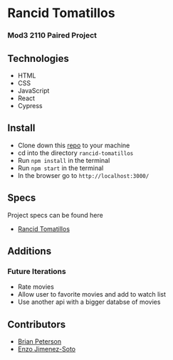 # Rancid Tomatillos

### Mod3 2110 Paired Project

## Technologies
- HTML
- CSS
- JavaScript
- React
- Cypress


## Install

-  Clone down this [repo](https://github.com/ejimenezsoto/rancid-tomatillos) to your machine
-  cd into the directory `rancid-tomatillos`
-  Run `npm install` in the terminal
-  Run `npm start` in the terminal
-  In the browser go to `http://localhost:3000/`


## Specs
Project specs can be found here
- [Rancid Tomatillos](https://frontend.turing.edu/projects/module-3/rancid-tomatillos-v3.html)

## Additions
### Future Iterations
- Rate movies
- Allow user to favorite movies and add to watch list
- Use another api with a bigger databse of movies


## Contributors
- [Brian Peterson](https://github.com/bpeterson2579)
- [Enzo Jimenez-Soto](https://github.com/ejimenezsoto)
